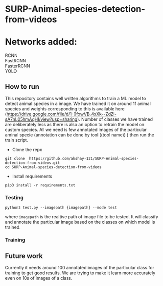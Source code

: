 # SURP-Animal-species-detection-from-videos

<h1>
  Networks added:
 </h1>
  RCNN </br>
  FastRCNN </br>
  FasterRCNN </br>
  YOLO </br>

## How to run 

This repository contains well written algorithms to train a ML model to detect animal species in a image. We have trained it on around 11 animal species and weights corresponding to this is available here (https://drive.google.com/file/d/1-0fxwVB_4xXk--ZdZl-sA7nL05hmAqHI/view?usp=sharing). Number of classes we have trained are deliberately less as there is also an option to retrain the model on custom species. All we need is few annotated images of the particular aminal specie (annotation can be done by tool ((tool name)) ) then run the train script.
* Clone the repo
```
git clone  https://github.com/akshay-121/SURP-Animal-species-detection-from-videos.git
cd SURP-Animal-species-detection-from-videos
```
* Install requirements 
```
pip3 install -r requirements.txt
```

### Testing

```
python3 test.py --imagepath {imagepath} --mode test
```
where ```imagepath``` is the realtive path of image file to be tested.
It will classify and annotate the particular image based on the classes on which model is trained.

### Training 

## Future work
Currently it needs around 100 annotated images of the particular class for training to get good results. We are trying to make it learn more accurately even on 10s of images of a class. 
